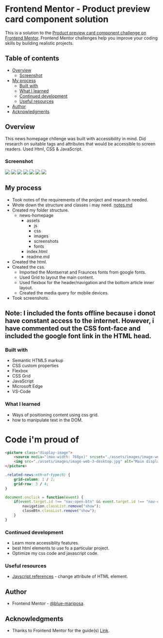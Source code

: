 # Frontend Mentor - Product preview card component solution

This is a solution to the [Product preview card component challenge on Frontend Mentor](https://www.frontendmentor.io/challenges/product-preview-card-component-GO7UmttRfa). Frontend Mentor challenges help you improve your coding skills by building realistic projects. 

## Table of contents

- [Overview](#overview)
  - [Screenshot](#screenshot)
- [My process](#my-process)
  - [Built with](#built-with)
  - [What I learned](#what-i-learned)
  - [Continued development](#continued-development)
  - [Useful resources](#useful-resources)
- [Author](#author)
- [Acknowledgments](#acknowledgments)

## Overview

This news homepage chllenge was built with accessibility in mind. Did research on suitable tags and attributes that would be accessible to screen readers. Used Html, CSS & JavaScript. 

### Screenshot

![](./screenshots/desktop-view.jpg)
![](./screenshots/mobile-view.jpg)
![](./screenshots/responsive-mobile-menu.jpg)
![](./screenshots/active-state-article-tittle.jpg)
![](./screenshots/active-state-aside.jpg)
![](./screenshots/active-state-button.jpg)
![](./screenshots/active-state-nav-link.jpg)

## My process
- Took notes of the requirements of the project and research needed.
- Wrote down the structure and classes i may need. [notes.md](./notes.md)
- Created my folder structure.
  - news-homepage
    - assets
      - js[](./assets/js/news-homepage.js)
      - css [](./assets/css/news-homepage.css)
      - images [](./assets/images/image-gaming-growth.jpg)
      - screenshots [](./screenshots/)
      - fonts [](./assets/fonts/)
    - index.html [](./index.html)
    - readme.md [](./README.md)
- Created the html.
- Created the css.
  - Imported the Montserrat and Fraunces fonts from google fonts.
  - Used Grid to layout the main content.
  - Used flexbox for the header/navigation and the bottom article inner layout.
  - Created the media query for mobile devices.
- Took screenshots.

## Note: I included the fonts offline because i donot have constant access to the internet. However, i have commented out the CSS font-face and included the google font link in the HTML head.     

### Built with

- Semantic HTML5 markup
- CSS custom properties
- Flexbox
- CSS Grid
- JavaScript
- Microsoft Edge
- VS-Code

### What I learned

- Ways of positioning content using css grid.
- how to manipulate text in the DOM.

# Code i'm proud of
```html
<picture class="display-image">
    <source media="(max-width: 768px)" srcset="./assets/images/image-web-3-mobile.jpg">
    <img src="./assets/images/image-web-3-desktop.jpg" alt="Main display image">
</picture>
```
```css
.related-news:nth-of-type(0) {
    grid-column: 1 / 2;
    grid-row: 3 / 4;
}
```
```js
document.onclick = function(event) { 
    if(event.target.id !== "nav-open-btn" && event.target.id !== "nav-close-btn" && event.target.id !== "menu") {
        navigation.classList.remove("show");
        closeBtn.classList.remove("show");
    }
}
```

### Continued development

- Learn more accessiblity features.
- best html elements to use fo a particular project.
- Optimize my css code and javascript code.

### Useful resources

- [Javscript references](https://www.javatpoint.com/javascript-setattribute#:~:text=JavaScript%20setAttribute%28%29%20The%20setAttribute%28%29%20method%20is%20used%20to,new%20attribute%20with%20the%20specified%20name%20and%20value.) - change attribute of HTML element.

## Author

- Frontend Mentor - [@blue-mariposa](https://www.frontendmentor.io/profile/blue-mariposa).

## Acknowledgments

- Thanks to Frontend Mentor for the guide(s) [Link](https://www.frontendmentor.io).
